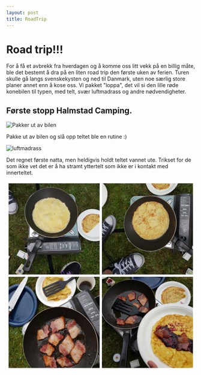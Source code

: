 ```yaml
---
layout: post
title: RoadTrip
---
```

# Road trip!!!
For å få et avbrekk fra hverdagen og å komme oss litt vekk på en billig måte, ble det bestemt å dra på en liten road trip den første uken av ferien. Turen skulle gå langs svenskekysten og ned til Danmark, uten noe særlig store planer annet enn å kose oss. Vi pakket "loppa", det vil si den lille røde konebilen til typen, med telt, svær luftmadrass og andre nødvendigheter. 

## Første stopp Halmstad Camping.  
<img src="/img/pakkerUtAvBilen.png" alt="Pakker ut av bilen" >

Pakke ut av bilen og slå opp teltet ble en rutine :) 

<img src="/img/luftmadrass.png" alt="luftmadrass" >

Det regnet første natta, men heldigvis holdt teltet vannet ute. Trikset for de som ikke vet det er å ha stramt yttertelt som ikke er i kontakt med innerteltet. 

<img src="/img/pannekaker.png" alt="pannekaker" >